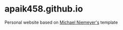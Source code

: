 # apaik458.github.io

Personal website based on
<a href="https://github.com/m-niemeyer/m-niemeyer.github.io">Michael Niemeyer's</a>
template
